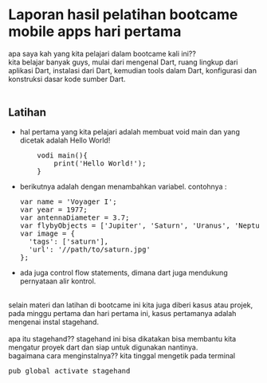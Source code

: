 <h1>Laporan hasil pelatihan bootcame mobile apps hari pertama</h1>
apa saya kah yang kita pelajari dalam bootcame kali ini??</br>
kita belajar banyak guys, mulai dari mengenal Dart, ruang lingkup dari aplikasi Dart, instalasi dari Dart, kemudian tools dalam Dart, konfigurasi dan konstruksi dasar kode sumber Dart.</br></br>
<h2>Latihan</h2>
<ul>
<li>hal pertama yang kita pelajari adalah membuat void main dan yang dicetak adalah Hello World!
<pre>
    vodi main(){
        print('Hello World!');
    }
</pre>
</li>
<li>berikutnya adalah dengan menambahkan variabel. contohnya :
<pre>
var name = 'Voyager I';
var year = 1977;
var antennaDiameter = 3.7;
var flybyObjects = ['Jupiter', 'Saturn', 'Uranus', 'Neptune'];
var image = {
  'tags': ['saturn'],
  'url': '//path/to/saturn.jpg'
};
</pre>
</li>
<li>ada juga control flow statements, dimana dart juga mendukung pernyataan alir kontrol.
</li>
</ul>
</br>
selain materi dan latihan di bootcame ini kita juga diberi kasus atau projek, pada minggu pertama dan hari pertama ini, kasus pertamanya adalah mengenai instal stagehand.<br></br>
apa itu stagehand?? stagehand ini bisa dikatakan bisa membantu kita mengatur proyek dart dan siap untuk digunakan nantinya.</br>
bagaimana cara menginstalnya?? kita tinggal mengetik pada terminal
<pre>
pub global activate stagehand
</pre>
